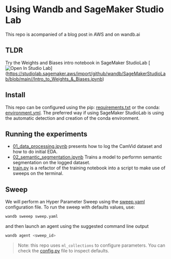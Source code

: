 # Using Wandb and SageMaker Studio Lab

This repo is acompanied of a blog post in AWS and on wandb.ai

## TLDR
Try the Weights and Biases intro notebook in SageMaker StudioLab
[![Open In Studio Lab](https://studiolab.sagemaker.aws/studiolab.svg)]
(https://studiolab.sagemaker.aws/import/github/wandb/SageMakerStudioLab/blob/main//Intro_to_Weights_&_Biases.ipynb)

## Install
This repo can be configured using the pip: [requirements.txt](requirements.txt) or the conda: [environment.yml](environment.yml). The preferred way if using SageMaker StudioLab is using the automatic detection and creation of the conda environment.

## Running the experiments
- [01_data_processing.ipynb](01_data_processing.ipynb) presents how to log the CamVid dataset and how to do initial EDA.
- [02_semantic_segmentation.ipynb](02_semantic_segmentation.ipynb) Trains a model to performn semantic segmentation on the logged dataset.
- [train.py](train.py) is a refactor of the training notebook into a script to make use of sweeps on the terminal.


## Sweep
We will perform an Hyper Parameter Sweep using the [sweep.yaml](sweep.yaml) configuration file. To run the sweep with defaults values, use:

```bash
wandb sweeep sweep.yaml
```

and then launch an agent using the suggested command line output

```bash
wandb agent <sweep_id>
```

> Note: this repo uses `ml_collections` to configure parameters. You can check the [config.py](config.py) file to inspect defaults.
